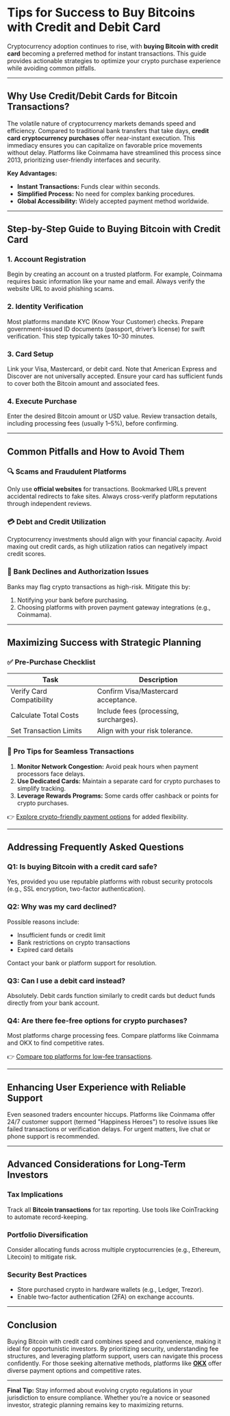 # Tips for Success to Buy Bitcoins with Credit and Debit Card  

Cryptocurrency adoption continues to rise, with **buying Bitcoin with credit card** becoming a preferred method for instant transactions. This guide provides actionable strategies to optimize your crypto purchase experience while avoiding common pitfalls.  

---

## Why Use Credit/Debit Cards for Bitcoin Transactions?  

The volatile nature of cryptocurrency markets demands speed and efficiency. Compared to traditional bank transfers that take days, **credit card cryptocurrency purchases** offer near-instant execution. This immediacy ensures you can capitalize on favorable price movements without delay. Platforms like Coinmama have streamlined this process since 2013, prioritizing user-friendly interfaces and security.  

**Key Advantages:**  
- **Instant Transactions:** Funds clear within seconds.  
- **Simplified Process:** No need for complex banking procedures.  
- **Global Accessibility:** Widely accepted payment method worldwide.  

---

## Step-by-Step Guide to Buying Bitcoin with Credit Card  

### 1. **Account Registration**  
Begin by creating an account on a trusted platform. For example, Coinmama requires basic information like your name and email. Always verify the website URL to avoid phishing scams.  

### 2. **Identity Verification**  
Most platforms mandate KYC (Know Your Customer) checks. Prepare government-issued ID documents (passport, driver’s license) for swift verification. This step typically takes 10–30 minutes.  

### 3. **Card Setup**  
Link your Visa, Mastercard, or debit card. Note that American Express and Discover are not universally accepted. Ensure your card has sufficient funds to cover both the Bitcoin amount and associated fees.  

### 4. **Execute Purchase**  
Enter the desired Bitcoin amount or USD value. Review transaction details, including processing fees (usually 1–5%), before confirming.  

---

## Common Pitfalls and How to Avoid Them  

### 🔍 Scams and Fraudulent Platforms  
Only use **official websites** for transactions. Bookmarked URLs prevent accidental redirects to fake sites. Always cross-verify platform reputations through independent reviews.  

### 💳 Debt and Credit Utilization  
Cryptocurrency investments should align with your financial capacity. Avoid maxing out credit cards, as high utilization ratios can negatively impact credit scores.  

### 🏦 Bank Declines and Authorization Issues  
Banks may flag crypto transactions as high-risk. Mitigate this by:  
1. Notifying your bank before purchasing.  
2. Choosing platforms with proven payment gateway integrations (e.g., Coinmama).  

---

## Maximizing Success with Strategic Planning  

### ✅ Pre-Purchase Checklist  
| Task | Description |  
|------|-------------|  
| Verify Card Compatibility | Confirm Visa/Mastercard acceptance. |  
| Calculate Total Costs | Include fees (processing, surcharges). |  
| Set Transaction Limits | Align with your risk tolerance. |  

### 📌 Pro Tips for Seamless Transactions  
1. **Monitor Network Congestion:** Avoid peak hours when payment processors face delays.  
2. **Use Dedicated Cards:** Maintain a separate card for crypto purchases to simplify tracking.  
3. **Leverage Rewards Programs:** Some cards offer cashback or points for crypto purchases.  

👉 [Explore crypto-friendly payment options](https://bit.ly/okx-bonus) for added flexibility.  

---

## Addressing Frequently Asked Questions  

### Q1: Is buying Bitcoin with a credit card safe?  
Yes, provided you use reputable platforms with robust security protocols (e.g., SSL encryption, two-factor authentication).  

### Q2: Why was my card declined?  
Possible reasons include:  
- Insufficient funds or credit limit  
- Bank restrictions on crypto transactions  
- Expired card details  

Contact your bank or platform support for resolution.  

### Q3: Can I use a debit card instead?  
Absolutely. Debit cards function similarly to credit cards but deduct funds directly from your bank account.  

### Q4: Are there fee-free options for crypto purchases?  
Most platforms charge processing fees. Compare platforms like Coinmama and OKX to find competitive rates.  

👉 [Compare top platforms for low-fee transactions](https://bit.ly/okx-bonus).  

---

## Enhancing User Experience with Reliable Support  

Even seasoned traders encounter hiccups. Platforms like Coinmama offer 24/7 customer support (termed "Happiness Heroes") to resolve issues like failed transactions or verification delays. For urgent matters, live chat or phone support is recommended.  

---

## Advanced Considerations for Long-Term Investors  

### Tax Implications  
Track all **Bitcoin transactions** for tax reporting. Use tools like CoinTracking to automate record-keeping.  

### Portfolio Diversification  
Consider allocating funds across multiple cryptocurrencies (e.g., Ethereum, Litecoin) to mitigate risk.  

### Security Best Practices  
- Store purchased crypto in hardware wallets (e.g., Ledger, Trezor).  
- Enable two-factor authentication (2FA) on exchange accounts.  

---

## Conclusion  

Buying Bitcoin with credit card combines speed and convenience, making it ideal for opportunistic investors. By prioritizing security, understanding fee structures, and leveraging platform support, users can navigate this process confidently. For those seeking alternative methods, platforms like **[OKX](https://bit.ly/okx-bonus)** offer diverse payment options and competitive rates.  

---

**Final Tip:** Stay informed about evolving crypto regulations in your jurisdiction to ensure compliance. Whether you’re a novice or seasoned investor, strategic planning remains key to maximizing returns.